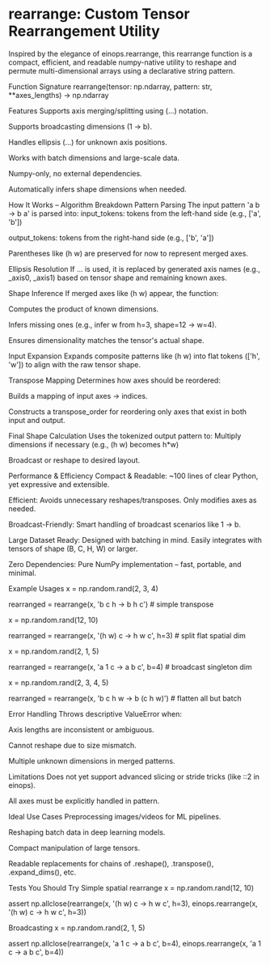 
# rearrange: Custom Tensor Rearrangement Utility
Inspired by the elegance of einops.rearrange, this rearrange function is a compact, efficient, and readable numpy-native utility to reshape and permute multi-dimensional arrays using a declarative string pattern.

Function Signature
rearrange(tensor: np.ndarray, pattern: str, **axes_lengths) -> np.ndarray

Features
Supports axis merging/splitting using (...) notation.

Supports broadcasting dimensions (1 -> b).

Handles ellipsis (...) for unknown axis positions.

Works with batch dimensions and large-scale data.

Numpy-only, no external dependencies.

Automatically infers shape dimensions when needed.

How It Works – Algorithm Breakdown
Pattern Parsing The input pattern 'a b -> b a' is parsed into:
input_tokens: tokens from the left-hand side (e.g., ['a', 'b'])

output_tokens: tokens from the right-hand side (e.g., ['b', 'a'])

Parentheses like (h w) are preserved for now to represent merged axes.

Ellipsis Resolution If ... is used, it is replaced by generated axis names (e.g., _axis0, _axis1) based on tensor shape and remaining known axes.

Shape Inference If merged axes like (h w) appear, the function:

Computes the product of known dimensions.

Infers missing ones (e.g., infer w from h=3, shape=12 → w=4).

Ensures dimensionality matches the tensor's actual shape.

Input Expansion Expands composite patterns like (h w) into flat tokens (['h', 'w']) to align with the raw tensor shape.

Transpose Mapping Determines how axes should be reordered:

Builds a mapping of input axes → indices.

Constructs a transpose_order for reordering only axes that exist in both input and output.

Final Shape Calculation Uses the tokenized output pattern to:
Multiply dimensions if necessary (e.g., (h w) becomes h*w)

Broadcast or reshape to desired layout.

Performance & Efficiency
Compact & Readable: ~100 lines of clear Python, yet expressive and extensible.

Efficient: Avoids unnecessary reshapes/transposes. Only modifies axes as needed.

Broadcast-Friendly: Smart handling of broadcast scenarios like 1 -> b.

Large Dataset Ready: Designed with batching in mind. Easily integrates with tensors of shape (B, C, H, W) or larger.

Zero Dependencies: Pure NumPy implementation – fast, portable, and minimal.

Example Usages
x = np.random.rand(2, 3, 4)

rearranged = rearrange(x, 'b c h -> b h c') # simple transpose

x = np.random.rand(12, 10)

rearranged = rearrange(x, '(h w) c -> h w c', h=3) # split flat spatial dim

x = np.random.rand(2, 1, 5)

rearranged = rearrange(x, 'a 1 c -> a b c', b=4) # broadcast singleton dim

x = np.random.rand(2, 3, 4, 5)

rearranged = rearrange(x, 'b c h w -> b (c h w)') # flatten all but batch

Error Handling
Throws descriptive ValueError when:

Axis lengths are inconsistent or ambiguous.

Cannot reshape due to size mismatch.

Multiple unknown dimensions in merged patterns.

Limitations
Does not yet support advanced slicing or stride tricks (like ::2 in einops).

All axes must be explicitly handled in pattern.

Ideal Use Cases
Preprocessing images/videos for ML pipelines.

Reshaping batch data in deep learning models.

Compact manipulation of large tensors.

Readable replacements for chains of .reshape(), .transpose(), .expand_dims(), etc.

Tests You Should Try
Simple spatial rearrange
x = np.random.rand(12, 10)

assert np.allclose(rearrange(x, '(h w) c -> h w c', h=3), einops.rearrange(x, '(h w) c -> h w c', h=3))

Broadcasting
x = np.random.rand(2, 1, 5)

assert np.allclose(rearrange(x, 'a 1 c -> a b c', b=4), einops.rearrange(x, 'a 1 c -> a b c', b=4))
